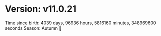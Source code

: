 # Version: v11.0.21
Time since birth: 4039 days, 96936 hours, 5816160 minutes, 348969600 seconds
Season: Autumn 🍁
